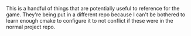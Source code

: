 This is a handful of things that are potentially useful to reference for the game. They're being put in a different repo because I can't be bothered to learn enough cmake to configure it to not conflict if these were in the normal project repo.

